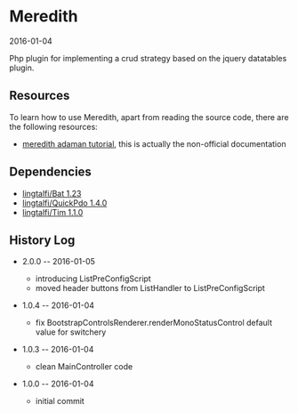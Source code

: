 Meredith
============
2016-01-04



Php plugin for implementing a crud strategy based on the jquery datatables plugin.




Resources
------------

To learn how to use Meredith, apart from reading the source code, there are the following resources:


- [meredith adaman tutorial](https://github.com/lingtalfi/meredith-adaman), this is actually the non-official documentation




Dependencies
------------------

- [lingtalfi/Bat 1.23](https://github.com/lingtalfi/Bat)
- [lingtalfi/QuickPdo 1.4.0](https://github.com/lingtalfi/QuickPdo)
- [lingtalfi/Tim 1.1.0](https://github.com/lingtalfi/Tim)




History Log
------------------

    
- 2.0.0 -- 2016-01-05

    - introducing ListPreConfigScript  
    - moved header buttons from ListHandler to ListPreConfigScript  
    
    
- 1.0.4 -- 2016-01-04

    - fix BootstrapControlsRenderer.renderMonoStatusControl default value for switchery  
    
    
- 1.0.3 -- 2016-01-04

    - clean MainController code
    
    
- 1.0.0 -- 2016-01-04

    - initial commit
    
    





